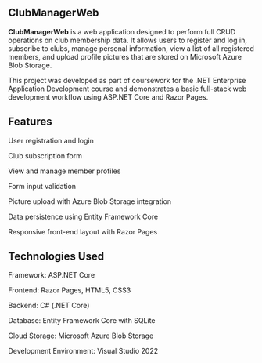 ## ClubManagerWeb
**ClubManagerWeb** is a web application designed to perform full CRUD operations on club membership data. It allows users to register and log in, subscribe to clubs, manage personal information, view a list of all registered members, and upload profile pictures that are stored on Microsoft Azure Blob Storage.

This project was developed as part of coursework for the .NET Enterprise Application Development course and demonstrates a basic full-stack web development workflow using ASP.NET Core and Razor Pages.

## Features
User registration and login

Club subscription form

View and manage member profiles

Form input validation

Picture upload with Azure Blob Storage integration

Data persistence using Entity Framework Core

Responsive front-end layout with Razor Pages

## Technologies Used
Framework: ASP.NET Core

Frontend: Razor Pages, HTML5, CSS3

Backend: C# (.NET Core)

Database: Entity Framework Core with SQLite

Cloud Storage: Microsoft Azure Blob Storage

Development Environment: Visual Studio 2022
